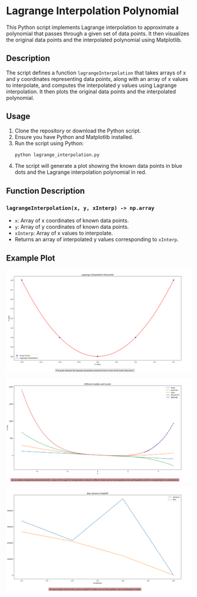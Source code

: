 
# Lagrange Interpolation Polynomial

This Python script implements Lagrange interpolation to approximate a polynomial that passes through a given set of data points. It then visualizes the original data points and the interpolated polynomial using Matplotlib.

## Description

The script defines a function `lagrangeInterpolation` that takes arrays of x and y coordinates representing data points, along with an array of x values to interpolate, and computes the interpolated y values using Lagrange interpolation. It then plots the original data points and the interpolated polynomial.

## Usage

1. Clone the repository or download the Python script.
2. Ensure you have Python and Matplotlib installed.
3. Run the script using Python:
   ```bash
   python lagrange_interpolation.py
   ```
4. The script will generate a plot showing the known data points in blue dots and the Lagrange interpolation polynomial in red.

## Function Description

### `lagrangeInterpolation(x, y, xInterp) -> np.array`
- `x`: Array of x coordinates of known data points.
- `y`: Array of y coordinates of known data points.
- `xInterp`: Array of x values to interpolate.
- Returns an array of interpolated y values corresponding to `xInterp`.

## Example Plot
![Estimated PI](https://github.com/sharavanask/BUDDI.ai/blob/main/Day%205%20Legrange%2CBias%20Variance%20Polynomial%20model/Screenshot%20from%202024-05-20%2010-21-25.png)

![Estimated PI](https://github.com/sharavanask/BUDDI.ai/blob/main/Day%205%20Legrange%2CBias%20Variance%20Polynomial%20model/Screenshot%20from%202024-05-20%2010-24-13.png)

![Estimated PI](https://github.com/sharavanask/BUDDI.ai/blob/main/Day%205%20Legrange%2CBias%20Variance%20Polynomial%20model/Screenshot%20from%202024-05-20%2010-24-35.png)


